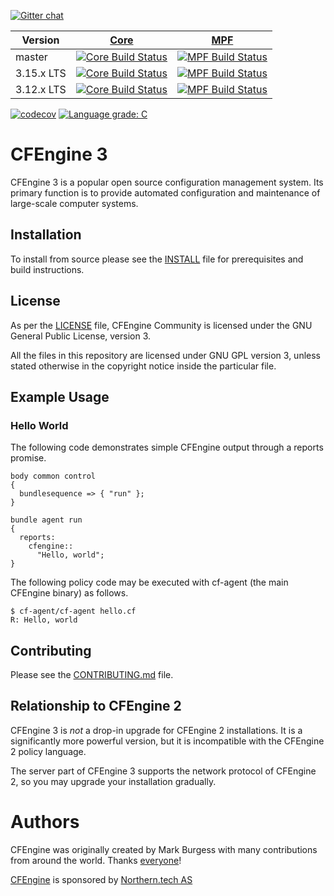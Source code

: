 [![Gitter chat](https://badges.gitter.im/cfengine/core.png)](https://gitter.im/cfengine/core)

| Version    | [Core](https://github.com/cfengine/core)                                                                           | [MPF](https://github.com/cfengine/masterfiles)                                                                                  |
|------------|--------------------------------------------------------------------------------------------------------------------|---------------------------------------------------------------------------------------------------------------------------------|
| master     | [![Core Build Status](https://travis-ci.org/cfengine/core.svg?branch=master)](https://travis-ci.org/cfengine/core) | [![MPF Build Status](https://travis-ci.org/cfengine/masterfiles.svg?branch=master)](https://travis-ci.org/cfengine/masterfiles) |
| 3.15.x LTS | [![Core Build Status](https://travis-ci.org/cfengine/core.svg?branch=3.15.x)](https://travis-ci.org/cfengine/core) | [![MPF Build Status](https://travis-ci.org/cfengine/masterfiles.svg?branch=3.15.x)](https://travis-ci.org/cfengine/masterfiles) |
| 3.12.x LTS | [![Core Build Status](https://travis-ci.org/cfengine/core.svg?branch=3.12.x)](https://travis-ci.org/cfengine/core) | [![MPF Build Status](https://travis-ci.org/cfengine/masterfiles.svg?branch=3.12.x)](https://travis-ci.org/cfengine/masterfiles) |

[![codecov](https://codecov.io/gh/cfengine/core/branch/master/graph/badge.svg)](https://codecov.io/gh/cfengine/core)
[![Language grade: C](https://img.shields.io/lgtm/grade/cpp/g/cfengine/core.svg?logo=lgtm&logoWidth=18&label=code%20quality)](https://lgtm.com/projects/g/cfengine/core/)

# CFEngine 3

CFEngine 3 is a popular open source configuration management system. Its primary
function is to provide automated configuration and maintenance of large-scale
computer systems.

## Installation

To install from source please see
the [INSTALL](https://github.com/cfengine/core/blob/master/INSTALL) file for
prerequisites and build instructions.

## License

As per the [LICENSE](https://github.com/cfengine/core/blob/master/LICENSE) file,
CFEngine Community is licensed under the GNU General Public License, version 3.

All the files in this repository are licensed under GNU GPL version 3, unless
stated otherwise in the copyright notice inside the particular file.

## Example Usage

### Hello World

The following code demonstrates simple CFEngine output through a reports promise.

    body common control
    {
      bundlesequence => { "run" };
    }

    bundle agent run
    {
      reports:
        cfengine::
          "Hello, world";
    }

The following policy code may be executed with cf-agent (the main CFEngine binary) as follows.

    $ cf-agent/cf-agent hello.cf
    R: Hello, world

## Contributing

Please see the [CONTRIBUTING.md](https://github.com/cfengine/core/blob/master/CONTRIBUTING.md) file.

## Relationship to CFEngine 2

CFEngine 3 is *not* a drop-in upgrade for CFEngine 2 installations.  It is a
significantly more powerful version, but it is incompatible with the CFEngine 2
policy language.

The server part of CFEngine 3 supports the network protocol of CFEngine 2, so you may
upgrade your installation gradually.

# Authors

CFEngine was originally created by Mark Burgess with many contributions from
around the world. Thanks [everyone](https://github.com/cfengine/core/blob/master/AUTHORS)!

[CFEngine](https://cfengine.com) is sponsored by [Northern.tech AS](https://northern.tech)
